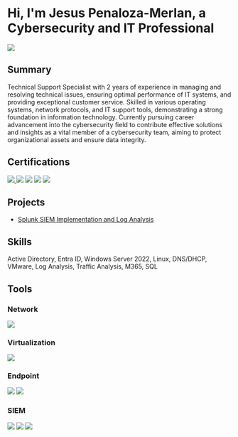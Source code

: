
# Hi, I'm Jesus Penaloza-Merlan, a Cybersecurity and IT Professional

<a href="https://www.linkedin.com/in/jpenalozamerlan/"><img src="https://img.shields.io/badge/-LinkedIn-0072b1?&style=for-the-badge&logo=linkedin&logoColor=white" /></a>

## Summary
Technical Support Specialist with 2 years of experience in managing and resolving technical issues, ensuring optimal performance of IT systems, and providing exceptional customer service. Skilled in various operating systems, network protocols, and IT support tools, demonstrating a strong foundation in information technology. Currently pursuing career advancement into the cybersecurity field to contribute effective solutions and insights as a vital member of a cybersecurity team, aiming to protect organizational assets and ensure data integrity.

## Certifications
<div>
<a href="https://www.credly.com/badges/f651fcc0-794b-4712-bea1-31d294fc3900/public_url" target="_blank">
  <img src="https://img.shields.io/badge/-Security%2B-FF0000?&style=for-the-badge&logo=CompTIA&logoColor=white" />
</a>
<img src="https://img.shields.io/badge/-Network%2B-007ACC?&style=for-the-badge&logo=CompTIA&logoColor=white" />
<img src="https://img.shields.io/badge/-A%2B-4D4D4D?&style=for-the-badge&logo=CompTIA&logoColor=white" />
<img src="https://img.shields.io/badge/-CompTIA_ITF+-006400?&style=for-the-badge&logo=CompTIA&logoColor=white" />
<img src="https://img.shields.io/badge/-Google_IT_Support-000080?&style=for-the-badge&logo=Google&logoColor=white" />
</div>


## Projects

- [Splunk SIEM Implementation and Log Analysis](/SIEM-Implementation-and-Log-AnalysisREADME.md)


## Skills
Active Directory, Entra ID, Windows Server 2022, Linux, DNS/DHCP, VMware, Log Analysis, Traffic Analysis, M365, SQL


## Tools

### Network
<div>
    <img src="https://img.shields.io/badge/-Wireshark-1679A7?&style=for-the-badge&logo=Wireshark&logoColor=white" />
</div>

### Virtualization
<div>
<img src="https://img.shields.io/badge/-VMware-607078?&style=for-the-badge&logo=VMware&logoColor=white" />
</div>

### Endpoint
<div>
    <img src="https://img.shields.io/badge/-Microsoft_Defender_for_Endpoint-00A4EF?&style=for-the-badge&logo=Microsoft&logoColor=white" />
    <img src="https://img.shields.io/badge/-Velociraptor-4B275F?&style=for-the-badge&logo=Velociraptor&logoColor=white" />
</div>

### SIEM
<div>
    <img src="https://img.shields.io/badge/-Microsoft_Sentinel-0078D4?&style=for-the-badge&logo=Microsoft&logoColor=white" />
    <img src="https://img.shields.io/badge/-Splunk-000000?&style=for-the-badge&logo=Splunk&logoColor=white" />
    <img src="https://img.shields.io/badge/-Elastic-005571?&style=for-the-badge&logo=Elastic&logoColor=white" />
</div>

